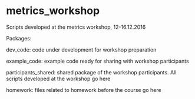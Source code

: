 # metrics_workshop
Scripts developed at the metrics workshop, 12-16.12.2016

Packages:

dev_code: code under development for workshop preparation

example_code: example code ready for sharing with workshop participants

participants_shared: shared package of the workshop participants. All scripts developed at the workshop go here

homework: files related to homework before the course go here
